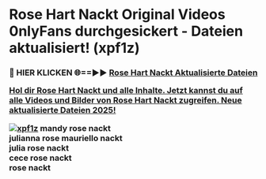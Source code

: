 # Rose Hart Nackt Original Videos 0nlyFans durchgesickert - Dateien aktualisiert! (xpf1z)

<h3>🔴 HIER KLICKEN 🌐==►► <a href="https://tinyurl.com/h6vf6nb8" rel="nofollow">Rose Hart Nackt Aktualisierte Dateien

Hol dir Rose Hart Nackt und alle Inhalte. Jetzt kannst du auf alle Videos und Bilder von Rose Hart Nackt zugreifen. Neue aktualisierte Dateien 2025!

[![xpf1z](https://i.imgur.com/sD4kR3V.gif)](https://tinyurl.com/h6vf6nb8)
mandy rose nackt<br>
julianna rose mauriello nackt<br>
julia rose nackt<br>
cece rose nackt<br>
rose nackt